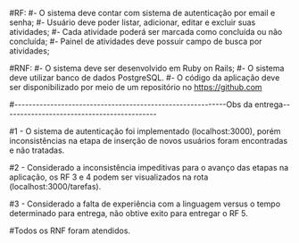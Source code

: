 #RF:
#- O sistema deve contar com sistema de autenticação por email e senha;
#- Usuário deve poder listar, adicionar, editar e excluir suas atividades;
#- Cada atividade poderá ser marcada como concluída ou não concluída;
#- Painel de atividades deve possuir campo de busca por atividades;

#RNF:
#- O sistema deve ser desenvolvido em Ruby on Rails;
#- O sistema deve utilizar banco de dados PostgreSQL.
#- O código da aplicação deve ser disponibilizado por meio de um repositório no https://github.com

#-----------------------------------------------------------Obs da entrega-------------------------------------------

#1 - O sistema de autenticação foi implementado (localhost:3000), porém inconsistências na etapa de inserção de novos usuários foram encontradas e não tratadas.

#2 - Considerado a inconsistência impeditivas para o avanço das etapas na aplicação, os RF 3 e 4 podem ser visualizados na rota (localhost:3000/tarefas).

#3 - Considerado a falta de experiência com a linguagem versus o tempo determinado para entrega, não obtive exito para entregar o RF 5.

#Todos os RNF foram atendidos.
